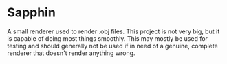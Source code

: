 # Sapphin
A small renderer used to render .obj files. This project is not very big, but it is capable of doing most things smoothly. This may mostly be used for testing and should generally not be used if in need of a genuine, complete renderer that doesn't render anything wrong.
